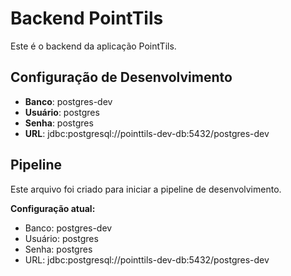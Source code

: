 # Backend PointTils

Este é o backend da aplicação PointTils.

## Configuração de Desenvolvimento

- **Banco**: postgres-dev
- **Usuário**: postgres
- **Senha**: postgres
- **URL**: jdbc:postgresql://pointtils-dev-db:5432/postgres-dev

## Pipeline

Este arquivo foi criado para iniciar a pipeline de desenvolvimento.

**Configuração atual:**
- Banco: postgres-dev
- Usuário: postgres
- Senha: postgres
- URL: jdbc:postgresql://pointtils-dev-db:5432/postgres-dev
